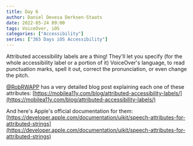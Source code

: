 ```yaml
---
title: Day 6
author: Daniel Devesa Derksen-Staats
date: 2022-05-24 09:00
tags: VoiceOver, iOS
categories: ["Accessibility"]
series: ["365 Days iOS Accessibility"]
---
```


Attributed accessibility labels are a thing! They'll let you specify (for the whole accessibility label or a portion of it) VoiceOver's language, to read punctuation marks, spell it out, correct the pronunciation, or even change the pitch.

[@RobRWAPP](https://twitter.com/RobRWAPP) has a very detailed blog post explaining each one of these attributes: [https://mobilea11y.com/blog/attributed-accessibility-labels/](https://mobilea11y.com/blog/attributed-accessibility-labels/)

And here's Apple's official documentation for them: [https://developer.apple.com/documentation/uikit/speech-attributes-for-attributed-strings](https://developer.apple.com/documentation/uikit/speech-attributes-for-attributed-strings)



